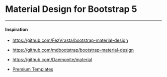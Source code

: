 # Material Design for Bootstrap 5



________

#### Inspiration

- https://github.com/FezVrasta/bootstrap-material-design

- https://github.com/mdbootstrap/bootstrap-material-design

- https://github.com/Daemonite/material

- [Premium Templates](https://mdbootstrap.com/templates/)
